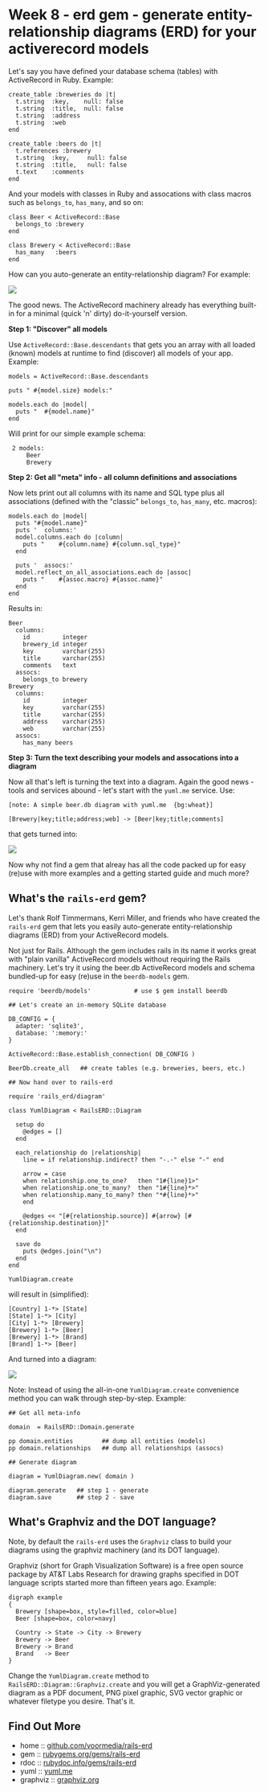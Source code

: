 # Week 8 - erd gem - generate entity-relationship diagrams (ERD) for your activerecord models


Let's say you have defined your database schema (tables) with ActiveRecord in Ruby.
Example:

~~~
create_table :breweries do |t|
  t.string  :key,    null: false
  t.string  :title,  null: false
  t.string  :address
  t.string  :web
end

create_table :beers do |t|
  t.references :brewery
  t.string  :key,     null: false
  t.string  :title,   null: false
  t.text    :comments
end
~~~

And your models with classes in Ruby and assocations with class macros such as
`belongs_to`, `has_many`, and so on:

~~~
class Beer < ActiveRecord::Base
  belongs_to :brewery
end

class Brewery < ActiveRecord::Base
  has_many   :beers
end
~~~

How can you auto-generate an entity-relationship diagram?  For example:

![](http://planetruby.github.io/_posts/i/yuml-beer.png)


The good news. The ActiveRecord machinery already has everything built-in
for a minimal (quick 'n' dirty) do-it-yourself version.


**Step 1: "Discover" all models**

Use `ActiveRecord::Base.descendants` that
gets you an array with all loaded (known) models at runtime
to find (discover) all models of your app. Example:

~~~
models = ActiveRecord::Base.descendants

puts " #{model.size} models:"

models.each do |model|
  puts "  #{model.name}"
end
~~~

Will print for our simple example schema:

~~~
 2 models:
     Beer
     Brewery
~~~

**Step 2: Get all "meta" info - all column definitions and associations**

Now lets print out all columns with its name and SQL type
plus all associations (defined with the "classic" `belongs_to`, `has_many`, etc. macros):

~~~
models.each do |model|
  puts "#{model.name}"
  puts '  columns:'
  model.columns.each do |column|
    puts "    #{column.name} #{column.sql_type}"
  end

  puts '  assocs:'
  model.reflect_on_all_associations.each do |assoc|
    puts "    #{assoc.macro} #{assoc.name}"
  end
end
~~~

Results in:

~~~
Beer
  columns:
    id         integer
    brewery_id integer
    key        varchar(255)
    title      varchar(255)
    comments   text
  assocs:
    belongs_to brewery
Brewery
  columns:
    id         integer
    key        varchar(255)
    title      varchar(255)
    address    varchar(255)
    web        varchar(255)
  assocs:
    has_many beers
~~~

**Step 3: Turn the text describing your models and assocations into a diagram**

Now all that's left is turning the text into a diagram. Again the good news - tools and services
abound - let's start with the `yuml.me` service. Use:

~~~
[note: A simple beer.db diagram with yuml.me  {bg:wheat}]

[Brewery|key;title;address;web] -> [Beer|key;title;comments]
~~~

that gets turned into:

![](http://planetruby.github.io/_posts/i/yuml-beer-i.png)

Now why not find a gem that alreay has all the code packed up for easy (re)use
with more examples and a getting started guide and much more?


## What's the `rails-erd` gem?

Let's thank Rolf Timmermans, Kerri Miller, and friends who have created the `rails-erd` gem that
lets you easily auto-generate
entity-relationship diagrams (ERD) from your ActiveRecord models.

Not just for Rails. Although the gem includes rails in its name
it works great with "plain vanilla" ActiveRecord models without
requiring the Rails machinery.
Let's try it using the beer.db ActiveRecord models and schema
bundled-up for easy (re)use in the `beerdb-models` gem.

~~~
require 'beerdb/models'            # use $ gem install beerdb

## Let's create an in-memory SQLite database

DB_CONFIG = {
  adapter: 'sqlite3',
  database: ':memory:'
}

ActiveRecord::Base.establish_connection( DB_CONFIG )

BeerDb.create_all   ## create tables (e.g. breweries, beers, etc.)

## Now hand over to rails-erd

require 'rails_erd/diagram'

class YumlDiagram < RailsERD::Diagram

  setup do
    @edges = []
  end

  each_relationship do |relationship|
    line = if relationship.indirect? then "-.-" else "-" end

    arrow = case
    when relationship.one_to_one?   then "1#{line}1>"
    when relationship.one_to_many?  then "1#{line}*>"
    when relationship.many_to_many? then "*#{line}*>"
    end

    @edges << "[#{relationship.source}] #{arrow} [#{relationship.destination}]"
  end

  save do
    puts @edges.join("\n")
  end
end

YumlDiagram.create
~~~

will result in (simplified):

~~~
[Country] 1-*> [State]
[State] 1-*> [City]
[City] 1-*> [Brewery]
[Brewery] 1-*> [Beer]
[Brewery] 1-*> [Brand]
[Brand] 1-*> [Beer]
~~~

And turned into a diagram:

![](http://planetruby.github.io/_posts/i/yuml-beer-ii.png)


Note: Instead of using the all-in-one `YumlDiagram.create` convenience method
you can walk through step-by-step. Example:

~~~
## Get all meta-info

domain  = RailsERD::Domain.generate

pp domain.entities        ## dump all entities (models)
pp domain.relationships   ## dump all relationships (assocs)

## Generate diagram

diagram = YumlDiagram.new( domain )

diagram.generate   ## step 1 - generate
diagram.save       ## step 2 - save
~~~


## What's Graphviz and the DOT language?

Note, by default the `rails-erd` uses the `Graphviz` class
to build your diagrams using the graphviz machinery (and its DOT language).

Graphviz (short for Graph Visualization Software) is a free open source
package by AT&T Labs Research
for drawing graphs specified in DOT language scripts
started more than fifteen years ago. Example:

~~~
digraph example
{  
  Brewery [shape=box, style=filled, color=blue]
  Beer [shape=box, color=navy]

  Country -> State -> City -> Brewery
  Brewery -> Beer
  Brewery -> Brand
  Brand   -> Beer
}
~~~

Change the `YumlDiagram.create` method to `RailsERD::Diagram::Graphviz.create`
and you will get a GraphViz-generated diagram as a PDF document, PNG pixel graphic,
SVG vector graphic or whatever filetype you desire. That's it.


## Find Out More

* home     :: [github.com/voormedia/rails-erd](https://github.com/voormedia/rails-erd)
* gem      :: [rubygems.org/gems/rails-erd](https://rubygems.org/gems/rails-erd)
* rdoc     :: [rubydoc.info/gems/rails-erd](http://rubydoc.info/gems/rails-erd)
* yuml     :: [yuml.me](http://yuml.me)
* graphviz :: [graphviz.org](http://graphviz.org)
